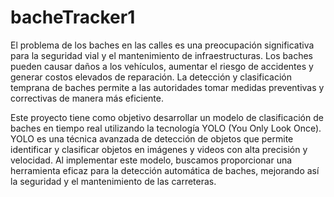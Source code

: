 # bacheTracker1

El problema de los baches en las calles es una preocupación significativa para la seguridad vial y el mantenimiento de infraestructuras. Los baches pueden causar daños a los vehículos, aumentar el riesgo de accidentes y generar costos elevados de reparación. La detección y clasificación temprana de baches permite a las autoridades tomar medidas preventivas y correctivas de manera más eficiente.

Este proyecto tiene como objetivo desarrollar un modelo de clasificación de baches en tiempo real utilizando la tecnología YOLO (You Only Look Once). YOLO es una técnica avanzada de detección de objetos que permite identificar y clasificar objetos en imágenes y videos con alta precisión y velocidad. Al implementar este modelo, buscamos proporcionar una herramienta eficaz para la detección automática de baches, mejorando así la seguridad y el mantenimiento de las carreteras.